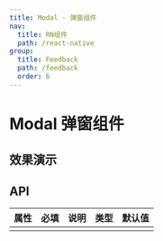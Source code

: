 ```yaml
---
title: Modal - 弹窗组件
nav:
  title: RN组件
  path: /react-native
group:
  title: Feedback
  path: /feedback
  order: 6
---
```


# Modal 弹窗组件

## 效果演示

## API

| 属性 | 必填 | 说明 | 类型 | 默认值 |
| ---- | ---- | ---- | ---- | ------ |
|      |      |      |      |        |
